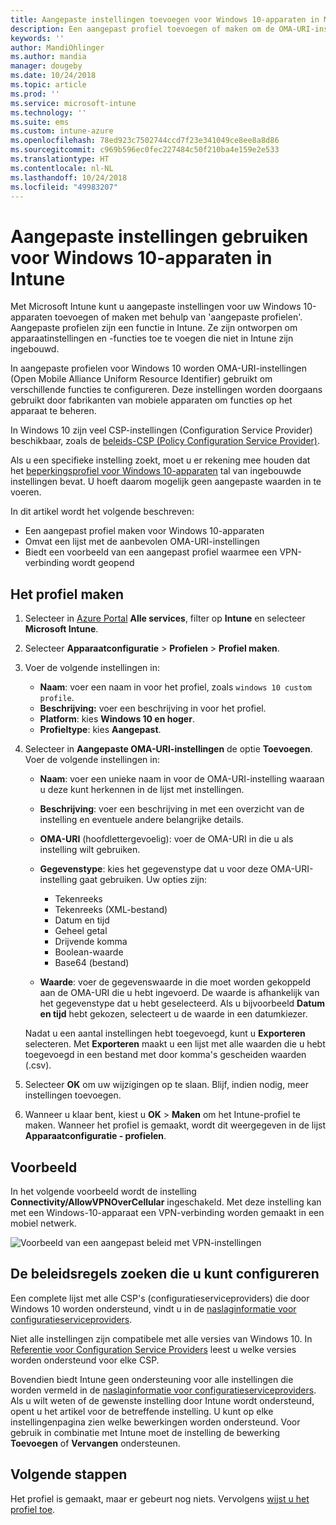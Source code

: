 ```yaml
---
title: Aangepaste instellingen toevoegen voor Windows 10-apparaten in Microsoft Intune - Azure | Microsoft Docs
description: Een aangepast profiel toevoegen of maken om de OMA-URI-instellingen te gebruiken voor apparaten met Windows 10 in Microsoft Intune. Een aangepast profiel gebruiken voor het toevoegen van aangepaste instellingen.
keywords: ''
author: MandiOhlinger
ms.author: mandia
manager: dougeby
ms.date: 10/24/2018
ms.topic: article
ms.prod: ''
ms.service: microsoft-intune
ms.technology: ''
ms.suite: ems
ms.custom: intune-azure
ms.openlocfilehash: 78ed923c7502744ccd7f23e341049ce8ee8a8d86
ms.sourcegitcommit: c969b596ec0fec227484c50f210ba4e159e2e533
ms.translationtype: HT
ms.contentlocale: nl-NL
ms.lasthandoff: 10/24/2018
ms.locfileid: "49983207"
---
```

# <a name="use-custom-settings-for-windows-10-devices-in-intune"></a>Aangepaste instellingen gebruiken voor Windows 10-apparaten in Intune

Met Microsoft Intune kunt u aangepaste instellingen voor uw Windows 10-apparaten toevoegen of maken met behulp van 'aangepaste profielen'. Aangepaste profielen zijn een functie in Intune. Ze zijn ontworpen om apparaatinstellingen en -functies toe te voegen die niet in Intune zijn ingebouwd.

In aangepaste profielen voor Windows 10 worden OMA-URI-instellingen (Open Mobile Alliance Uniform Resource Identifier) gebruikt om verschillende functies te configureren. Deze instellingen worden doorgaans gebruikt door fabrikanten van mobiele apparaten om functies op het apparaat te beheren. 

In Windows 10 zijn veel CSP-instellingen (Configuration Service Provider) beschikbaar, zoals de [beleids-CSP (Policy Configuration Service Provider)](https://technet.microsoft.com/itpro/windows/manage/how-it-pros-can-use-configuration-service-providers).

Als u een specifieke instelling zoekt, moet u er rekening mee houden dat het [beperkingsprofiel voor Windows 10-apparaten](device-restrictions-windows-10.md) tal van ingebouwde instellingen bevat. U hoeft daarom mogelijk geen aangepaste waarden in te voeren.

In dit artikel wordt het volgende beschreven:

- Een aangepast profiel maken voor Windows 10-apparaten
- Omvat een lijst met de aanbevolen OMA-URI-instellingen
- Biedt een voorbeeld van een aangepast profiel waarmee een VPN-verbinding wordt geopend

## <a name="create-the-profile"></a>Het profiel maken

1. Selecteer in [Azure Portal](https://portal.azure.com) **Alle services**, filter op **Intune** en selecteer **Microsoft Intune**.
2. Selecteer **Apparaatconfiguratie** > **Profielen** > **Profiel maken**.
3. Voer de volgende instellingen in:

    - **Naam**: voer een naam in voor het profiel, zoals `windows 10 custom profile`.
    - **Beschrijving:** voer een beschrijving in voor het profiel.
    - **Platform**: kies **Windows 10 en hoger**.
    - **Profieltype**: kies **Aangepast**.

4. Selecteer in **Aangepaste OMA-URI-instellingen** de optie **Toevoegen**. Voer de volgende instellingen in:

    - **Naam**: voer een unieke naam in voor de OMA-URI-instelling waaraan u deze kunt herkennen in de lijst met instellingen.
    - **Beschrijving**: voer een beschrijving in met een overzicht van de instelling en eventuele andere belangrijke details.
    - **OMA-URI** (hoofdlettergevoelig): voer de OMA-URI in die u als instelling wilt gebruiken.
    - **Gegevenstype**: kies het gegevenstype dat u voor deze OMA-URI-instelling gaat gebruiken. Uw opties zijn:

        - Tekenreeks
        - Tekenreeks (XML-bestand)
        - Datum en tijd
        - Geheel getal
        - Drijvende komma
        - Boolean-waarde
        - Base64 (bestand)

    - **Waarde**: voer de gegevenswaarde in die moet worden gekoppeld aan de OMA-URI die u hebt ingevoerd. De waarde is afhankelijk van het gegevenstype dat u hebt geselecteerd. Als u bijvoorbeeld **Datum en tijd** hebt gekozen, selecteert u de waarde in een datumkiezer.

    Nadat u een aantal instellingen hebt toegevoegd, kunt u **Exporteren** selecteren. Met **Exporteren** maakt u een lijst met alle waarden die u hebt toegevoegd in een bestand met door komma's gescheiden waarden (.csv).

5. Selecteer **OK** om uw wijzigingen op te slaan. Blijf, indien nodig, meer instellingen toevoegen.
6. Wanneer u klaar bent, kiest u **OK** > **Maken** om het Intune-profiel te maken. Wanneer het profiel is gemaakt, wordt dit weergegeven in de lijst **Apparaatconfiguratie - profielen**.

## <a name="example"></a>Voorbeeld

In het volgende voorbeeld wordt de instelling **Connectivity/AllowVPNOverCellular** ingeschakeld. Met deze instelling kan met een Windows-10-apparaat een VPN-verbinding worden gemaakt in een mobiel netwerk.

![Voorbeeld van een aangepast beleid met VPN-instellingen](./media/custom-policy-example.png)

## <a name="find-the-policies-you-can-configure"></a>De beleidsregels zoeken die u kunt configureren

Een complete lijst met alle CSP's (configuratieserviceproviders) die door Windows 10 worden ondersteund, vindt u in de [naslaginformatie voor configuratieserviceproviders](https://msdn.microsoft.com/windows/hardware/commercialize/customize/mdm/configuration-service-provider-reference).

Niet alle instellingen zijn compatibele met alle versies van Windows 10. In [Referentie voor Configuration Service Providers](https://msdn.microsoft.com/windows/hardware/commercialize/customize/mdm/configuration-service-provider-reference) leest u welke versies worden ondersteund voor elke CSP.

Bovendien biedt Intune geen ondersteuning voor alle instellingen die worden vermeld in de [naslaginformatie voor configuratieserviceproviders](https://msdn.microsoft.com/windows/hardware/commercialize/customize/mdm/configuration-service-provider-reference). Als u wilt weten of de gewenste instelling door Intune wordt ondersteund, opent u het artikel voor de betreffende instelling. U kunt op elke instellingenpagina zien welke bewerkingen worden ondersteund. Voor gebruik in combinatie met Intune moet de instelling de bewerking **Toevoegen** of **Vervangen** ondersteunen.

## <a name="next-steps"></a>Volgende stappen

Het profiel is gemaakt, maar er gebeurt nog niets. Vervolgens [wijst u het profiel toe](device-profile-assign.md).
